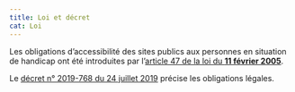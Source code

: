 ```yaml
---
title: Loi et décret
cat: Loi
---
```


Les obligations d’accessibilité des sites publics aux personnes en situation de handicap ont été introduites par l’[article 47 de la loi du **11 février 2005**](https://www.legifrance.gouv.fr/jorf/article_jo/JORFARTI000001290363).

Le [décret n° 2019-768 du 24 juillet 2019](https://www.legifrance.gouv.fr/jorf/id/JORFTEXT000038811937) précise les obligations légales.